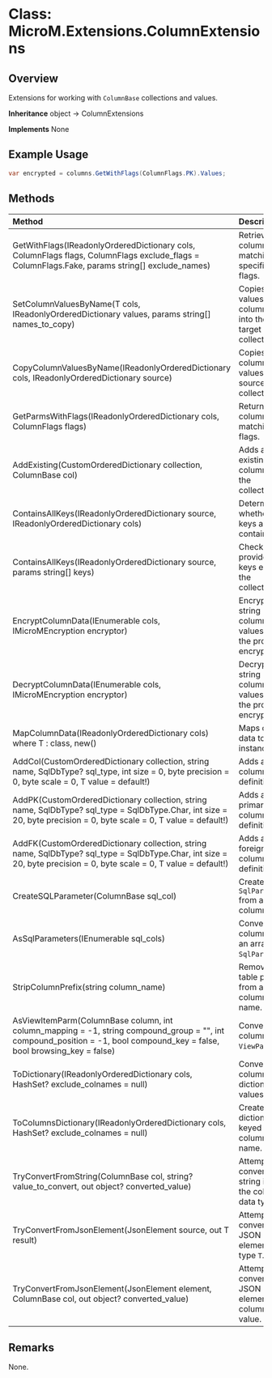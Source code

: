 # Class: MicroM.Extensions.ColumnExtensions
## Overview
Extensions for working with `ColumnBase` collections and values.

**Inheritance**
object -> ColumnExtensions

**Implements**
None

## Example Usage
```csharp
var encrypted = columns.GetWithFlags(ColumnFlags.PK).Values;
```
## Methods
| Method | Description |
|:------------|:-------------|
| GetWithFlags(IReadonlyOrderedDictionary<ColumnBase> cols, ColumnFlags flags, ColumnFlags exclude_flags = ColumnFlags.Fake, params string[] exclude_names) | Retrieves columns matching the specified flags. |
| SetColumnValuesByName<T>(T cols, IReadonlyOrderedDictionary<ColumnBase> values, params string[] names_to_copy) | Copies values by column name into the target collection. |
| CopyColumnValuesByName(IReadonlyOrderedDictionary<ColumnBase> cols, IReadonlyOrderedDictionary<ColumnBase> source) | Copies column values from a source collection. |
| GetParmsWithFlags(IReadonlyOrderedDictionary<ColumnBase> cols, ColumnFlags flags) | Returns columns with matching flags. |
| AddExisting(CustomOrderedDictionary<ColumnBase> collection, ColumnBase col) | Adds an existing column to the collection. |
| ContainsAllKeys(IReadonlyOrderedDictionary<ColumnBase> source, IReadonlyOrderedDictionary<ColumnBase> cols) | Determines whether all keys are contained. |
| ContainsAllKeys(IReadonlyOrderedDictionary<ColumnBase> source, params string[] keys) | Checks if all provided keys exist in the collection. |
| EncryptColumnData(IEnumerable<ColumnBase> cols, IMicroMEncryption encryptor) | Encrypts string column values using the provided encryptor. |
| DecryptColumnData(IEnumerable<ColumnBase> cols, IMicroMEncryption encryptor) | Decrypts string column values using the provided encryptor. |
| MapColumnData<T>(IReadonlyOrderedDictionary<ColumnBase> cols) where T : class, new() | Maps column data to a new instance of `T`. |
| AddCol<T>(CustomOrderedDictionary<ColumnBase> collection, string name, SqlDbType? sql_type, int size = 0, byte precision = 0, byte scale = 0, T value = default!) | Adds a new column definition. |
| AddPK<T>(CustomOrderedDictionary<ColumnBase> collection, string name, SqlDbType? sql_type = SqlDbType.Char, int size = 20, byte precision = 0, byte scale = 0, T value = default!) | Adds a primary key column definition. |
| AddFK<T>(CustomOrderedDictionary<ColumnBase> collection, string name, SqlDbType? sql_type = SqlDbType.Char, int size = 20, byte precision = 0, byte scale = 0, T value = default!) | Adds a foreign key column definition. |
| CreateSQLParameter(ColumnBase sql_col) | Creates a `SqlParameter` from a column. |
| AsSqlParameters(IEnumerable<ColumnBase> sql_cols) | Converts columns to an array of `SqlParameter`. |
| StripColumnPrefix(string column_name) | Removes table prefix from a column name. |
| AsViewItemParm(ColumnBase column, int column_mapping = -1, string compound_group = "", int compound_position = -1, bool compound_key = false, bool browsing_key = false) | Converts a column to a `ViewParm`. |
| ToDictionary(IReadonlyOrderedDictionary<ColumnBase> cols, HashSet<string>? exclude_colnames = null) | Converts columns to a dictionary of values. |
| ToColumnsDictionary(IReadonlyOrderedDictionary<ColumnBase> cols, HashSet<string>? exclude_colnames = null) | Creates a dictionary keyed by column name. |
| TryConvertFromString(ColumnBase col, string? value_to_convert, out object? converted_value) | Attempts to convert a string into the column's data type. |
| TryConvertFromJsonElement<T>(JsonElement source, out T result) | Attempts to convert a JSON element to type `T`. |
| TryConvertFromJsonElement(JsonElement element, ColumnBase col, out object? converted_value) | Attempts to convert a JSON element into column value. |

## Remarks
None.

